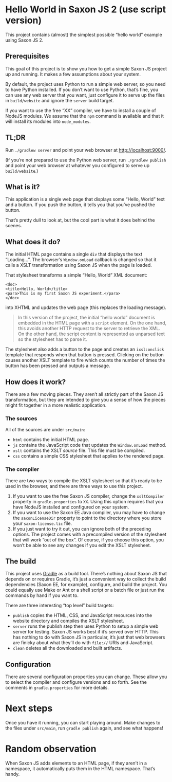 # Hello World in Saxon JS 2 (use script version)

This project contains (almost) the simplest possible “hello world”
example using Saxon JS 2.

## Prerequisites

This goal of this project is to show you how to get a simple Saxon JS
project up and running. It makes a few assumptions about your system.

By default, the project uses Python to run a simple web server, so you
need to have Python installed. If you don’t want to use Python, that’s
fine, you can use any web server that you want, just configure it to
serve up the files in `build/website` and ignore the `server` build
target.

If you want to use the free “XX” compiler, we have to install a couple
of NodeJS modules. We assume that the `npm` command is available and
that it will install its modules into `node_modules`.

## TL;DR

Run `./gradlew server` and point your web browser at
[http://localhost:9000/](http://localhost:9000/).

(If you’re not prepared to use the Python web server, run
`./gradlew publish` and point your web browser at whatever you
configured to serve up `build/website`.)

## What is it?

This application is a single web page that displays some “Hello,
World” text and a button. If you push the button, it tells you that
you’ve pushed the button.

That’s pretty dull to look at, but the cool part is what it does
behind the scenes.

## What does it do?

The initial HTML page contains a single `div` that displays the text
“Loading…”. The browser’s `Window.onLoad` callback is changed so that
it calls a XSLT transformation using Saxon JS when the page is loaded.

That stylesheet transforms a simple “Hello, World” XML document:

```
<doc>
<title>Hello, World</title>
<para>This is my first Saxon JS experiment.</para>
</doc>
```

into XHTML and updates the web page (this replaces the loading message).

> In this version of the project, the initial “hello world” document is
> embedded in the HTML page with a `script` element. On the one hand,
> this avoids another HTTP request to the server to retrieve the XML. On
> the other hand, the script content is represented as unparsed text so
> the stylesheet has to parse it.

The stylesheet also adds a button to the page and creates an
`ixsl:onclick` template that responds when that button is pressed.
Clicking on the button causes another XSLT template to fire which
counts the number of times the button has been pressed and outputs a
message.

## How does it work?

There are a few moving pieces. They aren’t all strictly part of the
Saxon JS transformation, but they are intended to give you a sense of
how the pieces might fit together in a more realistic application.

### The sources

All of the sources are under `src/main`:

* `html` contains the initial HTML page.
* `js` contains the JavaScript code that updates the `Window.onLoad` method.
* `xslt` contains the XSLT *source* file. This file must be compiled.
* `css` contains a simple CSS stylesheet that applies to the rendered page.

### The compiler

There are two ways to compile the XSLT stylesheet so that it’s ready
to be used in the browser, and there are three ways to use this
project.

1. If you want to use the free Saxon JS compiler, change the
   `xsltCompiler` property in `gradle.properties` to `XX`. Using this
   option requires that you have NodeJS installed and configured on
   your system.
2. If you want to use the Saxon EE Java compiler, you may have to
   change the `saxonLicenseDir` property to point to the directory
   where you store your `saxon-license.lic` file.
3. If you just want to try it out, you can ignore both of the
   preceding options. The project comes with a precompiled version of
   the stylesheet that will work “out of the box”. Of course, if you
   choose this option, you won’t be able to see any changes if you
   edit the XSLT stylesheet.

## The build

This project uses [Gradle](https://gradle.org/) as a build tool.
There’s nothing about Saxon JS that depends on or requires Gradle,
it’s just a convenient way to collect the build dependencies (Saxon
EE, for example), configure, and build the project. You could equally
use Make or Ant or a shell script or a batch file or just run the
commands by hand if you want to.

There are three interesting “top level” build targets:

* `publish` copies the HTML, CSS, and JavaScript resources into the
  website directory and compiles the XSLT stylesheet.
* `server` runs the publish step then uses Python to setup a simple
   web server for testing. Saxon JS works best if it’s served over
   HTTP. This has nothing to do with Saxon JS in particular, it’s just
   that web browsers are finicky about what they’ll do with `file://`
   URIs and JavaScript.
* `clean` deletes all the downloaded and built artifacts.

## Configuration

There are several configuration properties you can change. These allow
you to select the compiler and configure versions and so forth. See
the comments in `gradle.properties` for more details.

# Next steps

Once you have it running, you can start playing around. Make changes
to the files under `src/main`, run `gradle publish` again, and see
what happens!

# Random observation

When Saxon JS adds elements to an HTML page, if they aren’t in a
namespace, it automatically puts them in the HTML namespace. That’s handy.
